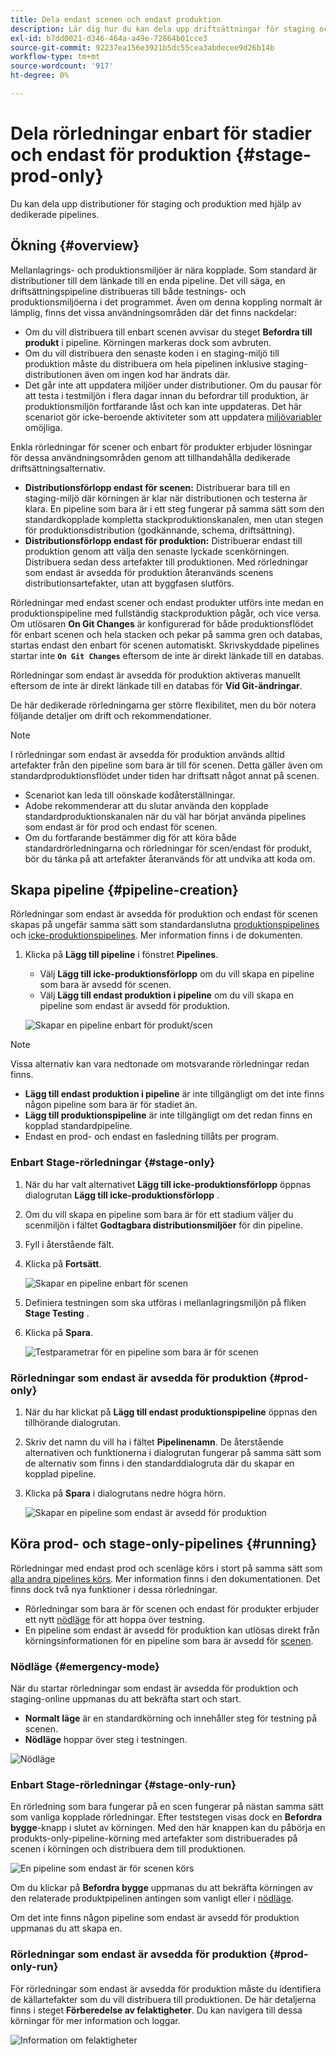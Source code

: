 ```yaml
---
title: Dela endast scenen och endast produktion
description: Lär dig hur du kan dela upp driftsättningar för staging och produktion med dedikerade pipelines.
exl-id: b7dd0021-d346-464a-a49e-72864b01cce3
source-git-commit: 92237ea156e3921b5dc55cea3abdecee9d26b14b
workflow-type: tm+mt
source-wordcount: '917'
ht-degree: 0%

---
```


# Dela rörledningar enbart för stadier och endast för produktion {#stage-prod-only}

Du kan dela upp distributioner för staging och produktion med hjälp av dedikerade pipelines.

## Ökning {#overview}

Mellanlagrings- och produktionsmiljöer är nära kopplade. Som standard är distributioner till dem länkade till en enda pipeline. Det vill säga, en driftsättningspipeline distribueras till både testnings- och produktionsmiljöerna i det programmet. Även om denna koppling normalt är lämplig, finns det vissa användningsområden där det finns nackdelar:

* Om du vill distribuera till enbart scenen avvisar du steget **Befordra till produkt** i pipeline. Körningen markeras dock som avbruten.
* Om du vill distribuera den senaste koden i en staging-miljö till produktion måste du distribuera om hela pipelinen inklusive staging-distributionen även om ingen kod har ändrats där.
* Det går inte att uppdatera miljöer under distributioner. Om du pausar för att testa i testmiljön i flera dagar innan du befordrar till produktion, är produktionsmiljön fortfarande låst och kan inte uppdateras. Det här scenariot gör icke-beroende aktiviteter som att uppdatera [miljövariabler](/help/getting-started/build-environment.md#environment-variables) omöjliga.

Enkla rörledningar för scener och enbart för produkter erbjuder lösningar för dessa användningsområden genom att tillhandahålla dedikerade driftsättningsalternativ.

* **Distributionsförlopp endast för scenen:** Distribuerar bara till en staging-miljö där körningen är klar när distributionen och testerna är klara. En pipeline som bara är i ett steg fungerar på samma sätt som den standardkopplade kompletta stackproduktionskanalen, men utan stegen för produktionsdistribution (godkännande, schema, driftsättning).
* **Distributionsförlopp endast för produktion:** Distribuerar endast till produktion genom att välja den senaste lyckade scenkörningen. Distribuera sedan dess artefakter till produktionen. Med rörledningar som endast är avsedda för produktion återanvänds scenens distributionsartefakter, utan att byggfasen slutförs.

Rörledningar med endast scener och endast produkter utförs inte medan en produktionspipeline med fullständig stackproduktion pågår, och vice versa. Om utlösaren **On Git Changes** är konfigurerad för både produktionsflödet för enbart scenen och hela stacken och pekar på samma gren och databas, startas endast den enbart för scenen automatiskt. Skrivskyddade pipelines startar inte **`On Git Changes`** eftersom de inte är direkt länkade till en databas.

Rörledningar som endast är avsedda för produktion aktiveras manuellt eftersom de inte är direkt länkade till en databas för **Vid Git-ändringar**.

De här dedikerade rörledningarna ger större flexibilitet, men du bör notera följande detaljer om drift och rekommendationer.

>[!NOTE]
>
>I rörledningar som endast är avsedda för produktion används alltid artefakter från den pipeline som bara är till för scenen. Detta gäller även om standardproduktionsflödet under tiden har driftsatt något annat på scenen.
>
>* Scenariot kan leda till oönskade kodåterställningar.
>* Adobe rekommenderar att du slutar använda den kopplade standardproduktionskanalen när du väl har börjat använda pipelines som endast är för prod och endast för scenen.
>* Om du fortfarande bestämmer dig för att köra både standardrörledningarna och rörledningar för scen/endast för produkt, bör du tänka på att artefakter återanvänds för att undvika att koda om.

## Skapa pipeline {#pipeline-creation}

Rörledningar som endast är avsedda för produktion och endast för scenen skapas på ungefär samma sätt som standardanslutna [produktionspipelines](/help/using/production-pipelines.md) och [icke-produktionspipelines](/help/using/non-production-pipelines.md). Mer information finns i de dokumenten.

1. Klicka på **Lägg till pipeline** i fönstret **Pipelines**.

   * Välj **Lägg till icke-produktionsförlopp** om du vill skapa en pipeline som bara är avsedd för scenen.
   * Välj **Lägg till endast produktion i pipeline** om du vill skapa en pipeline som endast är avsedd för produktion.

   ![Skapar en pipeline enbart för produkt/scen](/help/assets/configure-pipelines/prod-stage-pipelines.png)

>[!NOTE]
>
>Vissa alternativ kan vara nedtonade om motsvarande rörledningar redan finns.
>
>* **Lägg till endast produktion i pipeline** är inte tillgängligt om det inte finns någon pipeline som bara är för stadiet än.
>* **Lägg till produktionspipeline** är inte tillgängligt om det redan finns en kopplad standardpipeline.
>* Endast en prod- och endast en fasledning tillåts per program.

### Enbart Stage-rörledningar {#stage-only}

1. När du har valt alternativet **Lägg till icke-produktionsförlopp** öppnas dialogrutan **Lägg till icke-produktionsförlopp** .
1. Om du vill skapa en pipeline som bara är för ett stadium väljer du scenmiljön i fältet **Godtagbara distributionsmiljöer** för din pipeline.
1. Fyll i återstående fält.
1. Klicka på **Fortsätt**.

   ![Skapar en pipeline enbart för scenen](/help/assets/configure-pipelines/stage-only.png)

1. Definiera testningen som ska utföras i mellanlagringsmiljön på fliken **Stage Testing** .
1. Klicka på **Spara**.

   ![Testparametrar för en pipeline som bara är för scenen](/help/assets/configure-pipelines/stage-only-test.png)

### Rörledningar som endast är avsedda för produktion {#prod-only}

1. När du har klickat på **Lägg till endast produktionspipeline** öppnas den tillhörande dialogrutan.
1. Skriv det namn du vill ha i fältet **Pipelinenamn**. De återstående alternativen och funktionerna i dialogrutan fungerar på samma sätt som de alternativ som finns i den standarddialogruta där du skapar en kopplad pipeline.
1. Klicka på **Spara** i dialogrutans nedre högra hörn.

   ![Skapar en pipeline som endast är avsedd för produktion](/help/assets/configure-pipelines/prod-only-pipeline.png)

## Köra prod- och stage-only-pipelines {#running}

Rörledningar med endast prod och scenläge körs i stort på samma sätt som [alla andra pipelines körs](/help/using/managing-pipelines.md#running-pipelines). Mer information finns i den dokumentationen. Det finns dock två nya funktioner i dessa rörledningar.

* Rörledningar som bara är för scenen och endast för produkter erbjuder ett nytt [nödläge](#emergency-mode) för att hoppa över testning.
* En pipeline som endast är avsedd för produktion kan utlösas direkt från körningsinformationen för en pipeline som bara är avsedd för [scenen](#stage-only-run).

### Nödläge {#emergency-mode}

När du startar rörledningar som endast är avsedda för produktion och staging-online uppmanas du att bekräfta start och start.

* **Normalt läge** är en standardkörning och innehåller steg för testning på scenen.
* **Nödläge** hoppar över steg i testningen.

![Nödläge](/help/assets/configure-pipelines/emergency-mode.png)

### Enbart Stage-rörledningar {#stage-only-run}

En rörledning som bara fungerar på en scen fungerar på nästan samma sätt som vanliga kopplade rörledningar. Efter teststegen visas dock en **Befordra bygge**-knapp i slutet av körningen. Med den här knappen kan du påbörja en produkts-only-pipeline-körning med artefakter som distribuerades på scenen i körningen och distribuera dem till produktionen.

![En pipeline som endast är för scenen körs](/help/assets/configure-pipelines/stage-only-pipeline-run.png)

Om du klickar på **Befordra bygge** uppmanas du att bekräfta körningen av den relaterade produktpipelinen antingen som vanligt eller i [nödläge](#emergency-mode).

Om det inte finns någon pipeline som endast är avsedd för produktion uppmanas du att skapa en.

### Rörledningar som endast är avsedda för produktion {#prod-only-run}

För rörledningar som endast är avsedda för produktion måste du identifiera de källartefakter som du vill distribuera till produktionen. De här detaljerna finns i steget **Förberedelse av felaktigheter**. Du kan navigera till dessa körningar för mer information och loggar.

![Information om felaktigheter](/help/assets/configure-pipelines/prod-only-pipeline-run.png)

